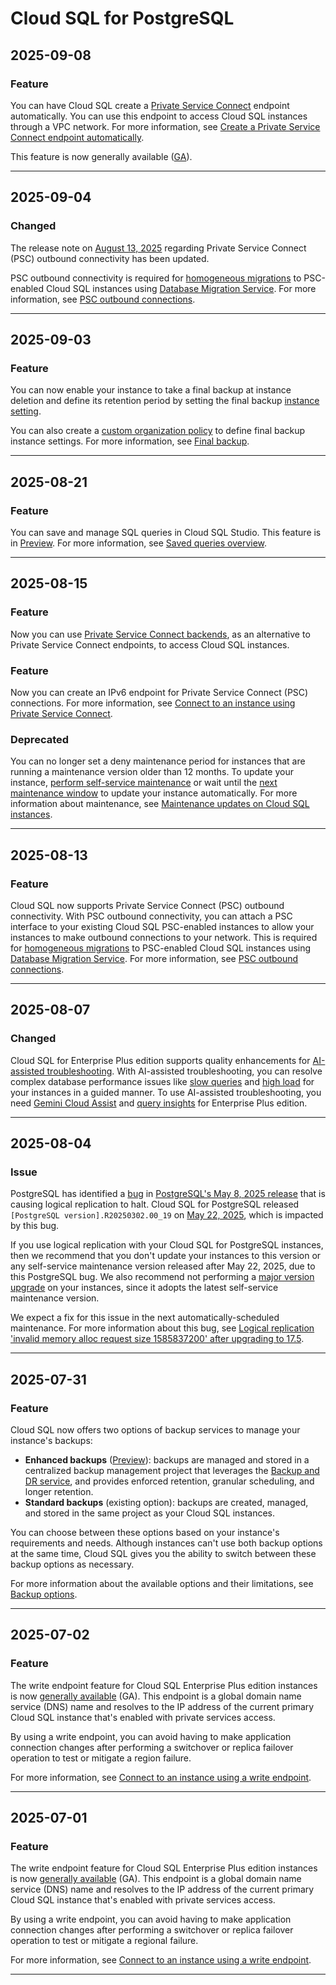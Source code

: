 # Cloud SQL for PostgreSQL

## 2025-09-08

### Feature

You can have Cloud SQL create a [Private Service Connect](https://cloud.google.com/sql/docs/postgres/about-private-service-connect#psc-endpoint) endpoint automatically. You can use this endpoint to access Cloud SQL instances through a VPC network. For more information, see [Create a Private Service Connect endpoint automatically](https://cloud.google.com/sql/docs/postgres/configure-private-service-connect#create-endpoint-automatically).

This feature is now generally available ([GA](https://cloud.google.com/products#product-launch-stages)).

---
## 2025-09-04

### Changed

The release note on [August 13, 2025](https://cloud.google.com/sql/docs/postgres/release-notes#August_13_2025) regarding Private Service Connect (PSC) outbound connectivity has been updated.

PSC outbound connectivity is required for [homogeneous migrations](https://cloud.google.com/database-migration/docs/homogeneous-migrations) to PSC-enabled Cloud SQL instances using [Database Migration Service](https://cloud.google.com/database-migration/docs). For more information, see [PSC outbound connections](https://cloud.google.com/sql/docs/postgres/about-private-service-connect#psc-outbound).

---
## 2025-09-03

### Feature

You can now enable your instance to take a final backup at instance deletion and define its retention period by setting the final backup [instance setting](https://cloud.google.com/sql/docs/postgres/instance-settings).

You can also create a [custom organization policy](https://cloud.google.com/sql/docs/postgres/org-policy/custom-org-policy) to define final backup instance settings.
For more information, see [Final backup](https://cloud.google.com/sql/docs/postgres/backup-recovery/backups#final-backup).

---
## 2025-08-21

### Feature

You can save and manage SQL queries in Cloud SQL Studio. This feature is in [Preview](https://cloud.google.com/products#product-launch-stages). For more information, see [Saved queries overview](https://cloud.google.com/sql/docs/postgres/saved-queries).

---
## 2025-08-15

### Feature

Now you can use [Private Service Connect backends](https://cloud.google.com/sql/docs/postgres/about-private-service-connect#psc-backend), as an alternative to Private Service Connect endpoints, to access Cloud SQL instances.

### Feature

Now you can create an IPv6 endpoint for Private Service Connect (PSC) connections. For more information, see [Connect to an instance using Private Service Connect](https://cloud.google.com/sql/docs/postgres/configure-private-service-connect#create-psc-endpoint).

### Deprecated

You can no longer set a deny maintenance period for instances that are running a maintenance version older than 12 months. To update your instance, [perform self-service maintenance](https://cloud.google.com/sql/docs/postgres/self-service-maintenance) or wait until the [next maintenance window](https://cloud.google.com/sql/docs/postgres/set-maintenance-window#find-maintenance-api) to update your instance automatically. For more information about maintenance, see [Maintenance updates on Cloud SQL instances](https://cloud.google.com/sql/docs/postgres/maintenance).

---
## 2025-08-13

### Feature

Cloud SQL now supports Private Service Connect (PSC) outbound connectivity. With PSC outbound connectivity, you can attach a PSC interface to your existing Cloud SQL PSC-enabled instances to allow your instances to make outbound connections to your network. This is required for [homogeneous migrations](https://cloud.google.com/database-migration/docs/homogeneous-migrations) to PSC-enabled Cloud SQL instances using [Database Migration Service](https://cloud.google.com/database-migration/docs). For more information, see [PSC outbound connections](https://cloud.google.com/sql/docs/postgres/about-private-service-connect#psc-outbound).

---
## 2025-08-07

### Changed

Cloud SQL for Enterprise Plus edition supports quality enhancements for [AI-assisted troubleshooting](https://cloud.google.com/sql/docs/postgres/observe-troubleshoot-with-ai). With AI-assisted troubleshooting, you can resolve complex database performance issues like [slow queries](https://cloud.google.com/sql/docs/postgres/troubleshoot-slow-queries) and [high load](https://cloud.google.com/sql/docs/postgres/troubleshoot-high-database-load) for your instances in a guided manner. To use AI-assisted troubleshooting, you need [Gemini Cloud Assist](https://cloud.google.com/gemini/docs/cloud-assist/overview) and [query insights](https://cloud.google.com/sql/docs/postgres/using-query-insights#enable-insights) for Enterprise Plus edition.

---
## 2025-08-04

### Issue

PostgreSQL has identified a [bug](https://www.postgresql.org/message-id/flat/680bdaf6-f7d1-4536-b580-05c2760c67c6%40deepbluecap.com) in [PostgreSQL's May 8, 2025 release](https://www.postgresql.org/about/news/postgresql-175-169-1513-1418-and-1321-released-3072/) that is causing logical replication to halt. Cloud SQL for PostgreSQL released `[PostgreSQL version].R20250302.00_19` on [May 22, 2025](https://cloud.google.com/sql/docs/postgres/release-notes#May_22_2025), which is impacted by this bug.

If you use logical replication with your Cloud SQL for PostgreSQL instances, then we recommend that you don't update your instances to this version or any self-service maintenance version released after May 22, 2025, due to this PostgreSQL bug. We also recommend not performing a [major version upgrade](https://cloud.google.com/sql/docs/postgres/upgrade-major-db-version-inplace) on your instances, since it adopts the latest self-service maintenance version.

We expect a fix for this issue in the next automatically-scheduled maintenance. For more information about this bug, see [Logical replication 'invalid memory alloc request size 1585837200' after upgrading to 17.5](https://www.postgresql.org/message-id/flat/680bdaf6-f7d1-4536-b580-05c2760c67c6%40deepbluecap.com).

---
## 2025-07-31

### Feature

Cloud SQL now offers two options of backup services to manage your instance's backups:

* **Enhanced backups** ([Preview](https://cloud.google.com/products?#product-launch-stages)): backups are managed and stored in a centralized backup management project that leverages the [Backup and DR service](https://cloud.google.com/backup-disaster-recovery), and provides enforced retention, granular scheduling, and longer retention.
* **Standard backups** (existing option): backups are created, managed, and stored in the same project as your Cloud SQL instances.

You can choose between these options based on your instance's requirements and needs. Although instances can't use both backup options at the same time, Cloud SQL gives you the ability to switch between these backup options as necessary.

For more information about the available options and their limitations, see [Backup options](https://cloud.google.com/sql/docs/postgres/backup-recovery/backups#backup-options).

---
## 2025-07-02

### Feature

The write endpoint feature for Cloud SQL Enterprise Plus edition instances is now [generally available](https://cloud.google.com/products#product-launch-stages) (GA). This endpoint is a global domain name service (DNS) name and resolves to the IP address of the current primary Cloud SQL instance that's enabled with private services access.

By using a write endpoint, you can avoid having to make application connection changes after performing a switchover or replica failover operation to test or mitigate a region failure.

For more information, see [Connect to an instance using a write endpoint](https://cloud.google.com/sql/docs/postgres/connect-to-instance-using-write-endpoint).

---
## 2025-07-01

### Feature

The write endpoint feature for Cloud SQL Enterprise Plus edition instances is now [generally available](https://cloud.google.com/products#product-launch-stages) (GA). This endpoint is a global domain name service (DNS) name and resolves to the IP address of the current primary Cloud SQL instance that's enabled with private services access.

By using a write endpoint, you can avoid having to make application connection changes after performing a switchover or replica failover operation to test or mitigate a regional failure.

For more information, see [Connect to an instance using a write endpoint](https://cloud.google.com/sql/docs/postgres/connect-to-instance-using-write-endpoint).

---
